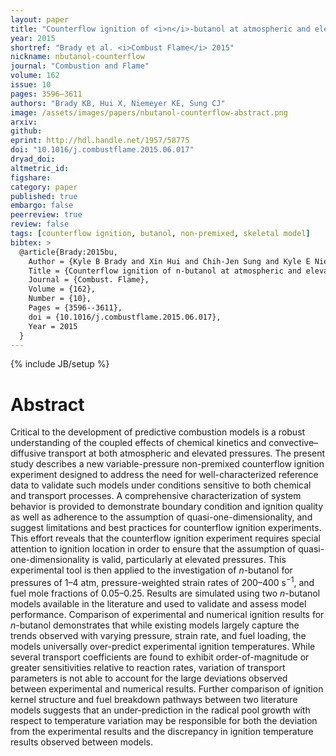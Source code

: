 ```yaml
---
layout: paper
title: "Counterflow ignition of <i>n</i>-butanol at atmospheric and elevated pressures"
year: 2015
shortref: "Brady et al. <i>Combust Flame</i> 2015"
nickname: nbutanol-counterflow
journal: "Combustion and Flame"
volume: 162
issue: 10
pages: 3596–3611
authors: "Brady KB, Hui X, Niemeyer KE, Sung CJ"
image: /assets/images/papers/nbutanol-counterflow-abstract.png
arxiv:
github:
eprint: http://hdl.handle.net/1957/58775
doi: "10.1016/j.combustflame.2015.06.017"
dryad_doi:
altmetric_id:
figshare:
category: paper
published: true
embargo: false
peerreview: true
review: false
tags: [counterflow ignition, butanol, non-premixed, skeletal model]
bibtex: >
  @article{Brady:2015bu,
    Author = {Kyle B Brady and Xin Hui and Chih-Jen Sung and Kyle E Niemeyer},
    Title = {Counterflow ignition of n-butanol at atmospheric and elevated pressures},
    Journal = {Combust. Flame},
    Volume = {162},
    Number = {10},
    Pages = {3596--3611},
    doi = {10.1016/j.combustflame.2015.06.017},
    Year = 2015
  }
---
```

{% include JB/setup %}

# Abstract

Critical to the development of predictive combustion models is a robust understanding of the coupled effects of chemical kinetics and convective–diffusive transport at both atmospheric and elevated pressures. The present study describes a new variable-pressure non-premixed counterflow ignition experiment designed to address the need for well-characterized reference data to validate such models under conditions sensitive to both chemical and transport processes. A comprehensive characterization of system behavior is provided to demonstrate boundary condition and ignition quality as well as adherence to the assumption of quasi-one-dimensionality, and suggest limitations and best practices for counterflow ignition experiments. This effort reveals that the counterflow ignition experiment requires special attention to ignition location in order to ensure that the assumption of quasi-one-dimensionality is valid, particularly at elevated pressures. This experimental tool is then applied to the investigation of *n*-butanol for pressures of 1–4 atm, pressure-weighted strain rates of 200–400 s<sup>−1</sup>, and fuel mole fractions of 0.05–0.25. Results are simulated using two *n*-butanol models available in the literature and used to validate and assess model performance. Comparison of experimental and numerical ignition results for *n*-butanol demonstrates that while existing models largely capture the trends observed with varying pressure, strain rate, and fuel loading, the models universally over-predict experimental ignition temperatures. While several transport coefficients are found to exhibit order-of-magnitude or greater sensitivities relative to reaction rates, variation of transport parameters is not able to account for the large deviations observed between experimental and numerical results. Further comparison of ignition kernel structure and fuel breakdown pathways between two literature models suggests that an under-prediction in the radical pool growth with respect to temperature variation may be responsible for both the deviation from the experimental results and the discrepancy in ignition temperature results observed between models.
